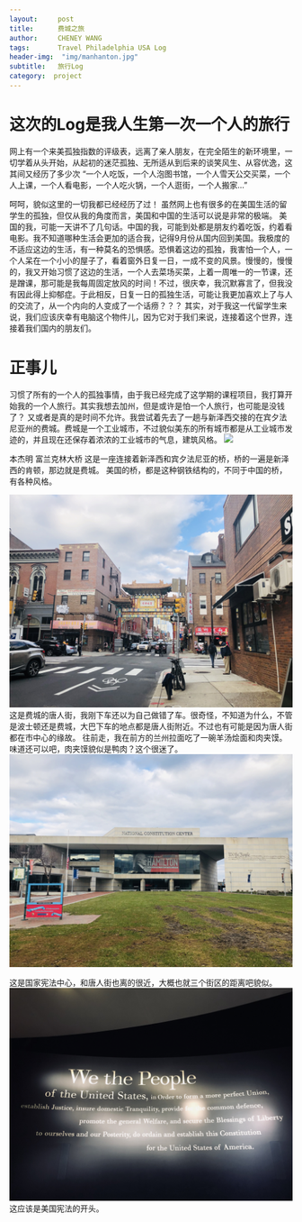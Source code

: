 ```yaml
---
layout:     post
title:      费城之旅
author:     CHENEY WANG
tags: 		Travel Philadelphia USA Log
header-img:  "img/manhanton.jpg"
subtitle:  	旅行Log
category:  project
---
```

<!-- Start Writing Below in Markdown -->

# 这次的Log是我人生第一次一个人的旅行
网上有一个来美孤独指数的评级表，远离了亲人朋友，在完全陌生的新环境里，一切学着从头开始，从起初的迷茫孤独、无所适从到后来的谈笑风生、从容优逸，这其间又经历了多少次 “一个人吃饭，一个人泡图书馆，一个人雪天公交买菜，一个人上课，一个人看电影，一个人吃火锅，一个人逛街，一个人搬家...”

呵呵，貌似这里的一切我都已经经历了过！ 虽然网上也有很多的在美国生活的留学生的孤独，但仅从我的角度而言，美国和中国的生活可以说是非常的极端。
美国的我，可能一天讲不了几句话。中国的我，可能到处都是朋友约着吃饭，约着看电影。我不知道哪种生活会更加的适合我，记得9月份从国内回到美国。我极度的不适应这边的生活，有一种莫名的恐惧感。恐惧着这边的孤独，我害怕一个人，一个人呆在一个小小的屋子了，看着窗外日复一日，一成不变的风景。慢慢的，慢慢的，我又开始习惯了这边的生活，一个人去菜场买菜，上着一周唯一的一节课，还是蹭课，那可能是我每周固定放风的时间！不过，很庆幸，我沉默寡言了，但我没有因此得上抑郁症。于此相反，日复一日的孤独生活，可能让我更加喜欢上了与人的交流了，从一个内向的人变成了一个话痨？？？ 其实，对于我这一代留学生来说，我们应该庆幸有电脑这个物件儿，因为它对于我们来说，连接着这个世界，连接着我们国内的朋友们。

# 正事儿
习惯了所有的一个人的孤独事情，由于我已经完成了这学期的课程项目，我打算开始我的一个人旅行。其实我想去加州，但是或许是怕一个人旅行，也可能是没钱了？ 又或者是真的是时间不允许。我尝试着先去了一趟与新泽西交接的在宾夕法尼亚州的费城。费城是一个工业城市，不过貌似美东的所有城市都是从工业城市发迹的，并且现在还保存着浓浓的工业城市的气息，建筑风格。
![](/img/travelphoto/Philadephia/1091544132324_.pic_hd.jpg)

本杰明 富兰克林大桥
这是一座连接着新泽西和宾夕法尼亚的桥，桥的一遍是新泽西的肯顿，那边就是费城。 美国的桥，都是这种钢铁结构的，不同于中国的桥，有各种风格。

![](/img/travelphoto/Philadephia/861544131351_.pic_hd.jpg)
这是费城的唐人街，我刚下车还以为自己做错了车。很奇怪，不知道为什么，不管是波士顿还是费城，大巴下车的地点都是唐人街附近。不过也有可能是因为唐人街都在市中心的缘故。 往前走，我在前方的兰州拉面吃了一碗羊汤烩面和肉夹馍。味道还可以吧，肉夹馍貌似是鸭肉？这个很迷了。
![](/img/travelphoto/Philadephia/881544131354_.pic_hd.jpg)

这是国家宪法中心，和唐人街也离的很近，大概也就三个街区的距离吧貌似。
![](/img/travelphoto/Philadephia/891544131356_.pic_hd.jpg)
这应该是美国宪法的开头。